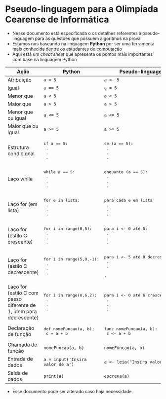 # Pseudo-linguagem para a Olimpíada Cearense de Informática

- Nesse documento está especificada o os detalhes referentes à pseudo-linguagem para as questões que possuem algoritmos na prova
- Estamos nos baseando na linguagem **Python** por ser uma ferramenta mais conhecida dentre os estudantes de computação
- Aqui está um *cheat sheet* que apresenta os pontos mais importantes com base na linguagem Python

| Ação | Python | Pseudo-linguagem |
| - | - | - |
| Atribuição | `a = 5` | `a <- 5` |
| Igual | `a == 5` | `a = 5` |
| Menor que | `a < 5` | `a < 5` |
| Maior que | `a > 5` | `a > 5` |
| Menor que ou igual | `a <= 5` | `a <= 5` |
| Maior que ou igual | `a >= 5` | `a >= 5` |
| Estrutura condicional | <pre>if a == 5:<br>  .<br>  .<br>  .</pre> | <pre>se (a == 5):<br>  .<br>  .<br>  .</pre>
| Laço while | <pre>while a == 5:<br>  .<br>  .<br>  .</pre> | <pre>enquanto (a == 5):<br>  .<br>  .<br>  .</pre>
| Laço for (em lista) | <pre>for e in lista:<br>  .<br>  .<br>  .</pre> | <pre>para cada e em lista<br>  .<br>  .<br>  .</pre>
| Laço for (estilo C crescente) | <pre>for i in range(0,5):<br>  .<br>  .<br>  .</pre> | <pre>para i <- 0 até 5:<br>  .<br>  .<br>  .</pre>
| Laço for (estilo C decrescente) | <pre>for i in range(5,0,-1):<br>  .<br>  .<br>  .</pre> | <pre>para i <- 5 até 0 decrescendo 1:<br>  .<br>  .<br>  .</pre>
| Laço for (estilo C com passo diferente de 1, idem para decrescente) | <pre>for i in range(0,6,2):<br>  .<br>  .<br>  .</pre> | <pre>para i <- 0 até 6 crescendo 2:<br>  .<br>  .<br>  .</pre>
| Declaração de função | <pre>def nomeFuncao(a, b):<br>  c = a + b</pre> | <pre>func nomeFuncao(a, b):<br>  c <- a + b</pre> |
| Chamada de função | `nomeFuncao(a, b)` | `nomeFuncao(a, b)` |
| Entrada de dados | `a = input('Insira valor de a')` | `a <- leia("Insira valor de a")` |
| Saída de dados | `print(a)` | `escreva(a)` |

- Esse documento pode ser alterado caso haja necessidade
